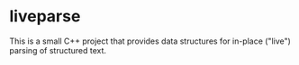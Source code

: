 # liveparse
This is a small C++ project that provides data structures for in-place ("live") parsing of structured text.

